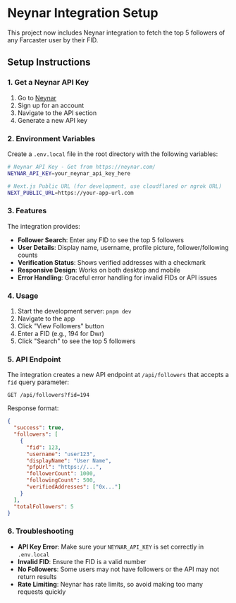 # Neynar Integration Setup

This project now includes Neynar integration to fetch the top 5 followers of any Farcaster user by their FID.

## Setup Instructions

### 1. Get a Neynar API Key

1. Go to [Neynar](https://neynar.com/)
2. Sign up for an account
3. Navigate to the API section
4. Generate a new API key

### 2. Environment Variables

Create a `.env.local` file in the root directory with the following variables:

```bash
# Neynar API Key - Get from https://neynar.com/
NEYNAR_API_KEY=your_neynar_api_key_here

# Next.js Public URL (for development, use cloudflared or ngrok URL)
NEXT_PUBLIC_URL=https://your-app-url.com
```

### 3. Features

The integration provides:

- **Follower Search**: Enter any FID to see the top 5 followers
- **User Details**: Display name, username, profile picture, follower/following counts
- **Verification Status**: Shows verified addresses with a checkmark
- **Responsive Design**: Works on both desktop and mobile
- **Error Handling**: Graceful error handling for invalid FIDs or API issues

### 4. Usage

1. Start the development server: `pnpm dev`
2. Navigate to the app
3. Click "View Followers" button
4. Enter a FID (e.g., 194 for Dwr)
5. Click "Search" to see the top 5 followers

### 5. API Endpoint

The integration creates a new API endpoint at `/api/followers` that accepts a `fid` query parameter:

```
GET /api/followers?fid=194
```

Response format:
```json
{
  "success": true,
  "followers": [
    {
      "fid": 123,
      "username": "user123",
      "displayName": "User Name",
      "pfpUrl": "https://...",
      "followerCount": 1000,
      "followingCount": 500,
      "verifiedAddresses": ["0x..."]
    }
  ],
  "totalFollowers": 5
}
```

### 6. Troubleshooting

- **API Key Error**: Make sure your `NEYNAR_API_KEY` is set correctly in `.env.local`
- **Invalid FID**: Ensure the FID is a valid number
- **No Followers**: Some users may not have followers or the API may not return results
- **Rate Limiting**: Neynar has rate limits, so avoid making too many requests quickly
